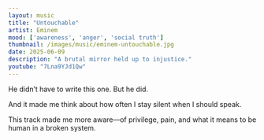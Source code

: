 ```yaml
---
layout: music
title: "Untouchable"
artist: Eminem
mood: ['awareness', 'anger', 'social truth']
thumbnail: /images/music/eminem-untouchable.jpg
date: 2025-06-09
description: "A brutal mirror held up to injustice."
youtube: "7Lna9YJd1Qw"
---
```


He didn’t have to write this one. But he did.

And it made me think about how often I stay silent when I should speak.

This track made me more aware—of privilege, pain, and what it means to be human in a broken system.
